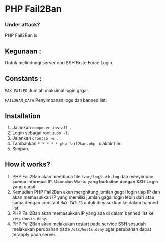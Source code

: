 # PHP Fail2Ban

### Under attack?
PHP Fail2Ban is



## Kegunaan :
Untuk melindungi server dari SSH Brute Force Login.


## Constants :
`MAX_FAILED` Jumlah maksimal login gagal.

`FAIL2BAN_DATA` Penyimpanan logs dan banned list.


## Installation
1. Jalankan ```composer install ```.
2. Login sebagai root ```sudo -i```.
3. Jalankan ```crontab -e ```.
4. Tambahkan ```* * * * * php fail2ban.php ``` diakhir file.
5. Simpan.


## How it works?
1. PHP Fail2Ban akan membaca file `/var/log/auth.log` dan menyimpan semua informasi IP, User dan Waktu yang berkaitan dengan SSH Login yang gagal.
2. Kemudian PHP Fail2Ban akan menghitung jumlah gagal login tiap IP dan akan memasukkan IP yang memiliki jumlah gagal login lebih dari atau sama dengan constant `MAX_FAILED` untuk dimasukkan ke dalam banned list.
3. PHP Fail2Ban akan memasukkan IP yang ada di dalam banned list ke `/etc/hosts.deny`.
4. PHP Fail2Ban akan melakukan restart pada service SSH sesudah melakukan perubahan pada `/etc/hosts.deny` agar perubahan dapat terapply pada server.